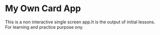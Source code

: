 # My Own Card App

This is a non interactive single screen app.It is the output of initial lessons.
For learning and practice purpose ony.